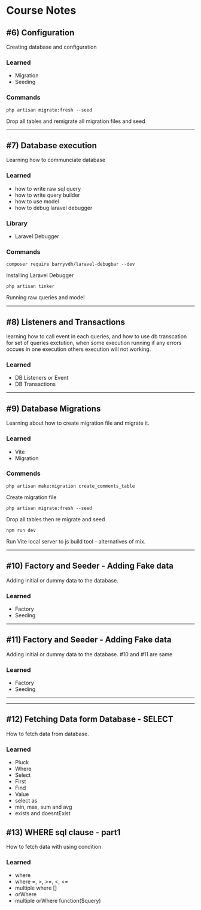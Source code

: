 # Course Notes
## #6) Configuration
Creating database and configuration
### Learned
* Migration
* Seeding
### Commands
```
php artisan migrate:fresh --seed
```
Drop all tables and remigrate all migration files and seed

<hr>

## #7) Database execution
Learning how to communciate database
### Learned
* how to write raw sql query
* how to write query builder
* how to use model
* how to debug laravel debugger
### Library
* Laravel Debugger
### Commands
```
composer require barryvdh/laravel-debugbar --dev
```
Installing Laravel Debugger
```
php artisan tinker
```
Running raw queries and model

<hr>

## #8) Listeners and Transactions
learning how to call event in each queries, and how to use db transcation for set of queries exctution, when some execution running if any errors occues in one execution others execution will not working.

### Learned
* DB Listeners or Event
* DB Transactions

<hr>

## #9) Database Migrations
Learning about how to create migration file and migrate it.

### Learned
* Vite
* Migration

### Commends
```
php artisan make:migration create_comments_table
```
Create migration file
```
php artisan migrate:fresh --seed
```
Drop all tables then re migrate and seed
```
npm run dev
```
Run Vite local server to js build tool - alternatives of mix.

<hr>

## #10) Factory and Seeder - Adding Fake data
Adding initial or dummy data to the database.

### Learned
* Factory
* Seeding

<hr>

## #11) Factory and Seeder - Adding Fake data
Adding initial or dummy data to the database. #10 and #11 are same

### Learned
* Factory
* Seeding


<hr><hr>

## #12) Fetching Data form Database - SELECT
How to fetch data from database.

### Learned
* Pluck
* Where
* Select
* First
* Find
* Value
* select as
* min, max, sum and avg
* exists and doesntExist

## #13) WHERE sql clause - part1
How to fetch data with using condition.

### Learned
* where
* where =, >, >=, <, <=
* multiple where []
* orWhere
* multiple orWhere function($query)